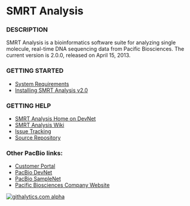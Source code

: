 SMRT Analysis
=============


### DESCRIPTION

SMRT Analysis is a bioinformatics software suite for analyzing single molecule, real-time DNA sequencing data from Pacific Biosciences.
The current version is 2.0.0, released on April 15, 2013.

### GETTING STARTED

* [System Requirements](https://github.com/PacificBiosciences/SMRT-Analysis/wiki/SMRT-Analysis-Software-Installation-v2.0#wiki-SysReq)
* [Installing SMRT Analysis v2.0](https://github.com/PacificBiosciences/SMRT-Analysis/wiki/SMRT-Analysis-Software-Installation-v2.0)

### GETTING HELP

* [SMRT Analysis Home on DevNet](http://pacificbiosciences.github.com/DevNet/)
* [SMRT Analysis Wiki](https://github.com/PacificBiosciences/SMRT-Analysis/wiki)
* [Issue Tracking](https://github.com/PacificBiosciences/SMRT-Analysis/issues)
* [Source Repository](https://github.com/PacificBiosciences/SMRT-Analysis)

### Other PacBio links:

* [Customer Portal](http://www.pacbioportal.com)
* [PacBio DevNet](http://www.pacbiodevnet.com)
* [PacBio SampleNet](http://www.pacbiosamplenet.com)
* [Pacific Biosciences Company Website](http://www.pacificbiosciences.com)

[![githalytics.com alpha](https://cruel-carlota.pagodabox.com/104b77caac44b82e52bce19ad64c9c0b "githalytics.com")](http://githalytics.com/github.com/PacificBiosciences)
